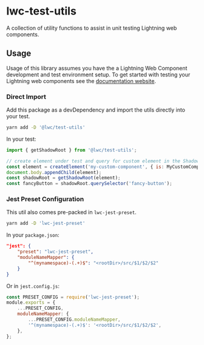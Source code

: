 # lwc-test-utils

A collection of utility functions to assist in unit testing Lightning web components.

## Usage

Usage of this library assumes you have the a Lightning Web Component development and test environment setup. To get started with testing your Lightning web components see the [documentation website](https://internal.lwcjs.org/guide/testing.html).

### Direct Import

Add this package as a devDependency and import the utils directly into your test.

```bash
yarn add -D '@lwc/test-utils'
```

In your test:

```js
import { getShadowRoot } from '@lwc/test-utils';

// create element under test and query for custom element in the Shadow DOM
const element = createElement('my-custom-component', { is: MyCustomComponent });
document.body.appendChild(element);
const shadowRoot = getShadowRoot(element);
const fancyButton = shadowRoot.querySelector('fancy-button');
```

### Jest Preset Configuration

This util also comes pre-packed in `lwc-jest-preset`.

```bash
yarn add -D 'lwc-jest-preset'
```

In your `package.json`:

```json
"jest": {
    "preset": "lwc-jest-preset",
    "moduleNameMapper": {
        "^(mynamespace)-(.+)$": "<rootDir>/src/$1/$2/$2"
    }
}
```

Or in `jest.config.js`:

```js
const PRESET_CONFIG = require('lwc-jest-preset');
module.exports = {
    ...PRESET_CONFIG,
    moduleNameMapper: {
        ...PRESET_CONFIG.moduleNameMapper,
        '^(mynamespace)-(.+)$': '<rootDir>/src/$1/$2/$2',
    },
};
```
